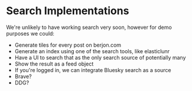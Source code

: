 
# Search Implementations

We're unlikely to have working search very soon, however for demo purposes we could:

- Generate tiles for every post on berjon.com
- Generate an index using one of the search tools, like elasticlunr
- Have a UI to search that as the only search source of potentially many
- Show the result as a feed object
- If you're logged in, we can integrate Bluesky search as a source
- Brave?
- DDG?
